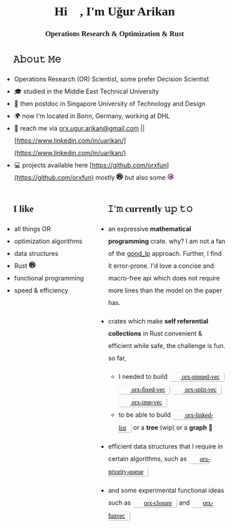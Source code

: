 <style>
    h1, h2, h3, h4 {
        font-family: consolas;
    }
    .two-columns {
        display: grid;
        grid-template-columns: auto auto;
        gap: 2rem;
    }
    .crate {
        color: black;
        border-top: 1px solid rgb(240,240,240);
        border-left: 1px solid rgb(240,240,240);
        border-right: 2px solid lightgray;
        border-bottom: 2px solid lightgray;
        border-radius: 5px;
        padding: 2px 10px;
        font-family: consolas;
    }
    .crate:hover {
        color: black;
        background-color: rgb(255,255,240);
    }
    .crate:active {
        background-color: rgb(255,255,220);
        border-top: 1px solid lightgray;
        border-left: 1px solid lightgray;
         border-right: 2px solid rgb(240,240,240);
        border-bottom: 2px solid rgb(240,240,240);
        color: black;
    }
    * {
        line-height: 1.75rem;
    }
</style>

<h1 align="center">Hi 👋, I'm Uğur Arikan</h1>
<h3 align="center">Operations Research & Optimization & Rust</h3>


## 📖 𝙰𝚋𝚘𝚞𝚝 𝙼𝚎

- Operations Research (OR) Scientist, some prefer Decision Scientist
- 🎓 studied in the Middle East Technical University
- 🏫 then postdoc in Singapore University of Technology and Design
- 🌍 now I'm located in Bonn, Germany, working at DHL
- 💬 reach me via orx.ugur.arikan@gmail.com || [https://www.linkedin.com/in/uarikan/](https://www.linkedin.com/in/uarikan/)
- 💻 projects available here [https://github.com/orxfun](https://github.com/orxfun) mostly <img src="https://raw.githubusercontent.com/devicons/devicon/master/icons/rust/rust-plain.svg" alt="rust" width="15" height="15"/> but also some <img src="https://raw.githubusercontent.com/devicons/devicon/master/icons/csharp/csharp-original.svg" alt="csharp" width="15" height="15"/>

<div class="two-columns">

<div>

## 🤟 I like

- all things OR
- optimization algorithms
- data structures
- Rust <img src="https://raw.githubusercontent.com/devicons/devicon/master/icons/rust/rust-plain.svg" alt="rust" width="15" height="15"/>
- functional programming
- speed & efficiency

</div>


<div>

## 🎈 𝙸'𝚖 currently 𝚞𝚙 𝚝𝚘

- an expressive **mathematical programming** crate. why? I am not a fan of the [good_lp](https://crates.io/crates/good_lp) approach. Further, I find it error-prone. I'd love a concise and macro-free api which does not require more lines than the model on the paper has.

- crates which make **self referential collections** in Rust convenient & efficient while safe, the challenge is fun. so far,
  - I needed to build <a class="crate" href="https://crates.io/crates/orx-pinned-vec"><img src="https://crates.io/assets/cargo.png" alt="" width="15" height="15"/> orx-pinned-vec</a> <a class="crate" href="https://crates.io/crates/orx-fixed-vec"><img src="https://crates.io/assets/cargo.png" alt="" width="15" height="15"/> orx-fixed-vec</a> <a class="crate" href="https://crates.io/crates/orx-split-vec"><img src="https://crates.io/assets/cargo.png" alt="" width="15" height="15"/> orx-split-vec</a> <a class="crate" href="https://crates.io/crates/orx-imp-vec"><img src="https://crates.io/assets/cargo.png" alt="" width="15" height="15"/> orx-imp-vec</a>
  - to be able to build <a class="crate" href="https://crates.io/crates/orx-linked-list"><img src="https://crates.io/assets/cargo.png" alt="" width="15" height="15"/> orx-linked-list</a> or a **tree** (wip) or a **graph** 🎯
- efficient data structures that I require in certain algorithms, such as <a class="crate" href="https://crates.io/crates/orx-priority-queue"><img src="https://crates.io/assets/cargo.png" alt="" width="15" height="15"/>orx-priority-queue</a>
- and some experimental functional ideas such as <a class="crate" href="https://crates.io/crates/orx-closure"><img src="https://crates.io/assets/cargo.png" alt="" width="15" height="15"/>orx-closure</a> and <a class="crate" href="https://crates.io/crates/orx-funvec"><img src="https://crates.io/assets/cargo.png" alt="" width="15" height="15"/>orx-funvec</a>

</div>

</div>
